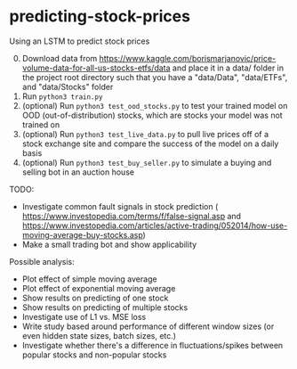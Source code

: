 # predicting-stock-prices
Using an LSTM to predict stock prices

0. Download data from https://www.kaggle.com/borismarjanovic/price-volume-data-for-all-us-stocks-etfs/data and place it in a data/ folder in the project root directory such that you have a "data/Data", "data/ETFs", and "data/Stocks" folder
1. Run `python3 train.py`
2. (optional) Run `python3 test_ood_stocks.py` to test your trained model on OOD (out-of-distribution) stocks, which are stocks your model was not trained on
3. (optional) Run `python3 test_live_data.py` to pull live prices off of a stock exchange site and compare the success of the model on a daily basis
4. (optional) Run `python3 test_buy_seller.py` to simulate a buying and selling bot in an auction house

TODO:
* Investigate common fault signals in stock prediction ( https://www.investopedia.com/terms/f/false-signal.asp and https://www.investopedia.com/articles/active-trading/052014/how-use-moving-average-buy-stocks.asp)
* Make a small trading bot and show applicability

Possible analysis:
* Plot effect of simple moving average
* Plot effect of exponential moving average
* Show results on predicting of one stock
* Show results on predicting of multiple stocks
* Investigate use of L1 vs. MSE loss
* Write study based around performance of different window sizes (or even hidden state sizes, batch sizes, etc.)
* Investigate whether there's a difference in fluctuations/spikes between popular stocks and non-popular stocks
